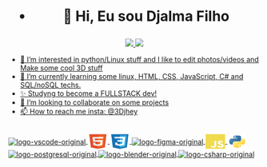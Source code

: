 <h1 align="center">

- 👋 Hi, Eu sou Djalma Filho

</h1>

<div align="center">
  <a href="https://github.com/DesignerDjalma">
  <img height="150em" src="https://github-readme-stats.vercel.app/api?username=DesignerDjalma&show_icons=true&theme=maroongold&include_all_commits=true&count_private=true"/>
  <img height="150em" src="https://github-readme-stats.vercel.app/api/top-langs/?username=DesignerDjalma&layout=compact&langs_count=7&theme=maroongold"/>
</div>

- 👀 I’m interested in python/Linux stuff and I like to edit photos/videos and Make some cool 3D stuff
- 🌱 I’m currently learning some linux, HTML, CSS, JavaScript, C# and SQL/noSQL techs.
- ✨ Studyng to become a FULLSTACK dev!
- 💞️ I’m looking to collaborate on some projects
- 📫 How to reach me insta: @3Djhey

<div style="display: inline_block"><br>
    
  <img align="center" height="30" width="40" alt="logo-vscode-original" src="https://cdn.jsdelivr.net/gh/devicons/devicon/icons/vscode/vscode-original.svg" />
  <img align="center" height="30" width="40" alt="logo-html5-original" src="https://raw.githubusercontent.com/devicons/devicon/master/icons/html5/html5-original.svg" />
  <img align="center" height="30" width="40" alt="logo-css3-original" src="https://raw.githubusercontent.com/devicons/devicon/master/icons/css3/css3-original.svg" />
  <img align="center" height="30" width="40" alt="logo-figma-original" src="https://cdn.jsdelivr.net/gh/devicons/devicon/icons/figma/figma-original.svg" />
  <img align="center" height="30" width="40" alt="logo-javascript-plain" src="https://raw.githubusercontent.com/devicons/devicon/master/icons/javascript/javascript-plain.svg" />
  <img align="center" height="30" width="40" alt="logo-python-original" src="https://raw.githubusercontent.com/devicons/devicon/master/icons/python/python-original.svg" />
  <img align="center" height="30" width="40" alt="logo-postgresql-original" src="https://cdn.jsdelivr.net/gh/devicons/devicon/icons/postgresql/postgresql-original.svg" />
  <img align="center" height="30" width="40" alt="logo-blender-original" src="https://cdn.jsdelivr.net/gh/devicons/devicon/icons/blender/blender-original.svg" />
  <img align="center" height="30" width="40" alt="logo-csharp-original" src="https://cdn.jsdelivr.net/gh/devicons/devicon/icons/csharp/csharp-original.svg" />



<!---
DesignerDjalma/DesignerDjalma is a ✨ special ✨ repository because its `README.md` (this file) appears on your GitHub profile.
You can click the Preview link to take a look at your changes.
--->
